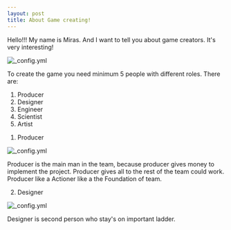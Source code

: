 ```yaml
---
layout: post
title: About Game creating!
---
```


Hello!!! My name is Miras. And I want to tell you about game creators. It's very interesting!


![_config.yml](https://www.game-guru.com/images/TheGameCreators-Logo.png)

  To create the game you need minimum 5 people with different roles. There are:
  
  1)  Producer
  2)  Designer
  3)  Engineer
  4)  Scientist
  5)  Artist



   1. Producer
    
![_config.yml](http://4.bp.blogspot.com/_7ftsdH0bFkc/TPhy6ndSvvI/AAAAAAAAAWE/6XJysyKYxRA/s1600/Bathing_in_money1.jpg)

Producer is the main man in the team, because producer gives money to implement the project.
Producer gives all to the rest of the team could work. Producer like a Actioner like a the Foundation of team.



   2. Designer
  
![_config.yml](https://www.google.kz/imgres?imgurl=http%3A%2F%2Fabbeygames.com%2Fwp-content%2Fuploads%2F2012%2F02%2Fgame-designer.png&imgrefurl=http%3A%2F%2Fabbeygames.com%2Fblog%2F2012%2F02%2F18%2Fgame-design-the-designer-class-what-does-he-do%2F&docid=Z3nLvy7IVi3VIM&tbnid=OGAD_XgfYE8izM%3A&w=640&h=400&safe=active&bih=666&biw=1368&ved=0ahUKEwix7NXui73NAhXJ8ywKHVtwAfoQMwgeKAQwBA&iact=mrc&uact=8)


Designer is second person who stay's on important ladder. 
